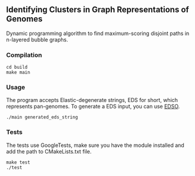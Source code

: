 ## Identifying Clusters in Graph Representations of Genomes
Dynamic programming algorithm to find maximum-scoring disjoint paths in n-layered bubble graphs.

### Compilation
```
cd build
make main
```

### Usage
The program accepts Elastic-degenerate strings, EDS for short, which represents pan-genomes. To generate a EDS input, you can use [EDSO](https://github.com/webmasterar/edso).

```
./main generated_eds_string
```

### Tests
The tests use GoogleTests, make sure you have the module installed and add the path to CMakeLists.txt file.
```
make test
./test
```